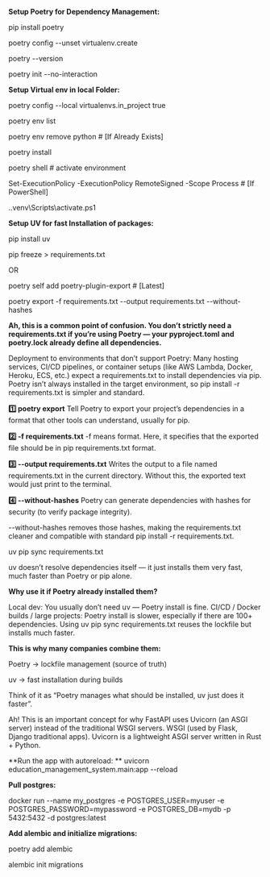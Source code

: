 **Setup Poetry for Dependency Management:**

pip install poetry

poetry config --unset virtualenv.create

poetry --version

poetry init --no-interaction


**Setup Virtual env in local Folder:**

poetry config --local virtualenvs.in_project true

poetry env list

poetry env remove python  # [If Already Exists]

poetry install

poetry shell  # activate environment

Set-ExecutionPolicy -ExecutionPolicy RemoteSigned -Scope Process  # [If PowerShell]

.\.venv\Scripts\activate.ps1


**Setup UV for fast Installation of packages:**

pip install uv

pip freeze > requirements.txt

OR

poetry self add poetry-plugin-export  # [Latest]

poetry export -f requirements.txt --output requirements.txt --without-hashes


**Ah, this is a common point of confusion. You don’t strictly need a requirements.txt if you’re using Poetry — your pyproject.toml and poetry.lock already define all dependencies.**

Deployment to environments that don’t support Poetry:
Many hosting services, CI/CD pipelines, or container setups (like AWS Lambda, Docker, Heroku, ECS, etc.) expect a requirements.txt to install dependencies via pip.
Poetry isn’t always installed in the target environment, so pip install -r requirements.txt is simpler and standard.

**1️⃣ poetry export**
Tell Poetry to export your project’s dependencies in a format that other tools can understand, usually for pip.


**2️⃣ -f requirements.txt**
-f means format.
Here, it specifies that the exported file should be in pip requirements.txt format.


**3️⃣ --output requirements.txt**
Writes the output to a file named requirements.txt in the current directory.
Without this, the exported text would just print to the terminal.


**4️⃣ --without-hashes**
Poetry can generate dependencies with hashes for security (to verify package integrity).

--without-hashes removes those hashes, making the requirements.txt cleaner and compatible with standard pip install -r requirements.txt.

uv pip sync requirements.txt

uv doesn’t resolve dependencies itself — it just installs them very fast, much faster than Poetry or pip alone.


**Why use it if Poetry already installed them?**

Local dev: You usually don’t need uv — Poetry install is fine.
CI/CD / Docker builds / large projects:
Poetry install is slower, especially if there are 100+ dependencies.
Using uv pip sync requirements.txt reuses the lockfile but installs much faster.

**This is why many companies combine them:**

Poetry → lockfile management (source of truth)

uv → fast installation during builds


Think of it as “Poetry manages what should be installed, uv just does it faster”.

Ah! This is an important concept for why FastAPI uses Uvicorn (an ASGI server) instead of the traditional WSGI servers.
WSGI (used by Flask, Django traditional apps).
Uvicorn is a lightweight ASGI server written in Rust + Python.


**Run the app with autoreload:
**
uvicorn education_management_system.main:app --reload


**Pull postgres:**

docker run --name my_postgres -e POSTGRES_USER=myuser -e POSTGRES_PASSWORD=mypassword -e POSTGRES_DB=mydb -p 5432:5432 -d postgres:latest


**Add alembic and initialize migrations:**

poetry add alembic

alembic init migrations

